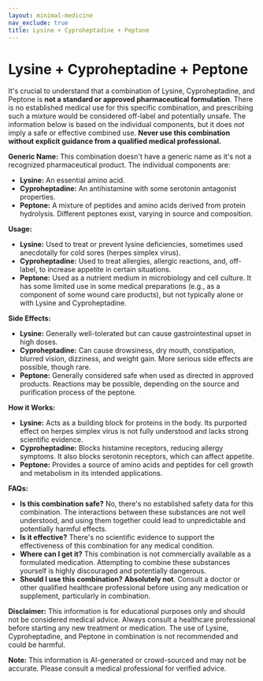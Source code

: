 ```yaml
---
layout: minimal-medicine
nav_exclude: true
title: Lysine + Cyproheptadine + Peptone
---
```


# Lysine + Cyproheptadine + Peptone

It's crucial to understand that a combination of Lysine, Cyproheptadine, and Peptone is **not a standard or approved pharmaceutical formulation**.  There is no established medical use for this specific combination, and prescribing such a mixture would be considered off-label and potentially unsafe.  The information below is based on the individual components, but it does *not* imply a safe or effective combined use.  **Never use this combination without explicit guidance from a qualified medical professional.**

**Generic Name:**  This combination doesn't have a generic name as it's not a recognized pharmaceutical product. The individual components are:

* **Lysine:** An essential amino acid.
* **Cyproheptadine:** An antihistamine with some serotonin antagonist properties.
* **Peptone:** A mixture of peptides and amino acids derived from protein hydrolysis.  Different peptones exist, varying in source and composition.


**Usage:**

* **Lysine:**  Used to treat or prevent lysine deficiencies, sometimes used anecdotally for cold sores (herpes simplex virus).
* **Cyproheptadine:**  Used to treat allergies, allergic reactions, and, off-label, to increase appetite in certain situations.
* **Peptone:** Used as a nutrient medium in microbiology and cell culture.  It has some limited use in some medical preparations (e.g., as a component of some wound care products), but not typically alone or with Lysine and Cyproheptadine.


**Side Effects:**

* **Lysine:** Generally well-tolerated but can cause gastrointestinal upset in high doses.
* **Cyproheptadine:** Can cause drowsiness, dry mouth, constipation, blurred vision, dizziness, and weight gain.  More serious side effects are possible, though rare.
* **Peptone:**  Generally considered safe when used as directed in approved products.  Reactions may be possible, depending on the source and purification process of the peptone.


**How it Works:**

* **Lysine:**  Acts as a building block for proteins in the body. Its purported effect on herpes simplex virus is not fully understood and lacks strong scientific evidence.
* **Cyproheptadine:** Blocks histamine receptors, reducing allergy symptoms. It also blocks serotonin receptors, which can affect appetite.
* **Peptone:** Provides a source of amino acids and peptides for cell growth and metabolism in its intended applications.


**FAQs:**

* **Is this combination safe?**  No, there's no established safety data for this combination.  The interactions between these substances are not well understood, and using them together could lead to unpredictable and potentially harmful effects.
* **Is it effective?** There's no scientific evidence to support the effectiveness of this combination for any medical condition.
* **Where can I get it?** This combination is not commercially available as a formulated medication. Attempting to combine these substances yourself is highly discouraged and potentially dangerous.
* **Should I use this combination?**  **Absolutely not**.  Consult a doctor or other qualified healthcare professional before using any medication or supplement, particularly in combination.


**Disclaimer:** This information is for educational purposes only and should not be considered medical advice.  Always consult a healthcare professional before starting any new treatment or medication.  The use of Lysine, Cyproheptadine, and Peptone in combination is not recommended and could be harmful.


**Note:** This information is AI-generated or crowd-sourced and may not be accurate. Please consult a medical professional for verified advice.